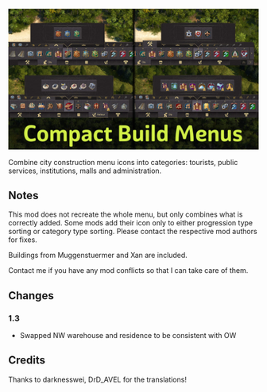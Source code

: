 ![](./banner.jpg)

Combine city construction menu icons into categories: tourists, public services, institutions, malls and administration.

## Notes

This mod does not recreate the whole menu, but only combines what is correctly added.
Some mods add their icon only to either progression type sorting or category type sorting.
Please contact the respective mod authors for fixes.

Buildings from Muggenstuermer and Xan are included.

Contact me if you have any mod conflicts so that I can take care of them.

## Changes

### 1.3

- Swapped NW warehouse and residence to be consistent with OW

## Credits

Thanks to darknesswei, DrD_AVEL for the translations!
